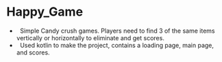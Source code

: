 # Happy_Game
- &nbsp; Simple Candy crush games. Players need to find 3 of the same items vertically or horizontally to eliminate and get scores.
- &nbsp; Used kotlin to make the project, contains a loading page, main page, and scores. 
